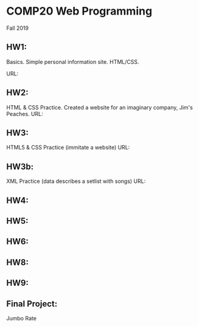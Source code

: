# COMP20 Web Programming
Fall 2019

## HW1: 
Basics. Simple personal information site. HTML/CSS.

URL:

## HW2: 
HTML & CSS Practice. Created a website for an imaginary company, Jim's Peaches.
URL:

## HW3: 
HTML5 & CSS Practice (immitate a website)
URL:

## HW3b: 
XML Practice (data describes a setlist with songs)
URL:

## HW4:

## HW5:

## HW6:

## HW8:

## HW9:

## Final Project:
Jumbo Rate


